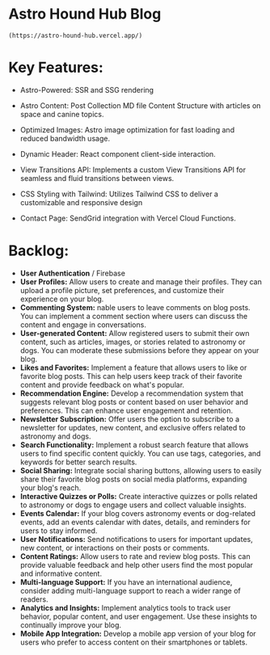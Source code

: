 # Astro Hound Hub Blog

```
(https://astro-hound-hub.vercel.app/)
```

# Key Features:

- Astro-Powered: SSR and SSG rendering
- Astro Content: Post Collection MD file Content Structure with articles on space and canine topics.
- Optimized Images: Astro image optimization for fast loading and reduced bandwidth usage.
- Dynamic Header: React component client-side interaction.
- View Transitions API: Implements a custom View Transitions API for seamless and fluid transitions between views.
- CSS Styling with Tailwind: Utilizes Tailwind CSS to deliver a customizable and responsive design

- Contact Page: SendGrid integration with Vercel Cloud Functions.

# Backlog:
- **User Authentication** / Firebase
- **User Profiles:**
Allow users to create and manage their profiles. They can upload a profile picture, set preferences, and customize their experience on your blog.
- **Commenting System:** 
nable users to leave comments on blog posts. You can implement a comment section where users can discuss the content and engage in conversations.
- **User-generated Content:**
Allow registered users to submit their own content, such as articles, images, or stories related to astronomy or dogs. You can moderate these submissions before they appear on your blog.
- **Likes and Favorites:**
Implement a feature that allows users to like or favorite blog posts. This can help users keep track of their favorite content and provide feedback on what's popular.
- **Recommendation Engine:**
Develop a recommendation system that suggests relevant blog posts or content based on user behavior and preferences. This can enhance user engagement and retention.
- **Newsletter Subscription:**
Offer users the option to subscribe to a newsletter for updates, new content, and exclusive offers related to astronomy and dogs.
- **Search Functionality:**
Implement a robust search feature that allows users to find specific content quickly. You can use tags, categories, and keywords for better search results.
- **Social Sharing:**
Integrate social sharing buttons, allowing users to easily share their favorite blog posts on social media platforms, expanding your blog's reach.
- **Interactive Quizzes or Polls:**
Create interactive quizzes or polls related to astronomy or dogs to engage users and collect valuable insights.
- **Events Calendar:**
If your blog covers astronomy events or dog-related events, add an events calendar with dates, details, and reminders for users to stay informed.
- **User Notifications:**
Send notifications to users for important updates, new content, or interactions on their posts or comments.
- **Content Ratings:**
Allow users to rate and review blog posts. This can provide valuable feedback and help other users find the most popular and informative content.
- **Multi-language Support:**
If you have an international audience, consider adding multi-language support to reach a wider range of readers.
- **Analytics and Insights:**
Implement analytics tools to track user behavior, popular content, and user engagement. Use these insights to continually improve your blog.
- **Mobile App Integration:**
Develop a mobile app version of your blog for users who prefer to access content on their smartphones or tablets.



